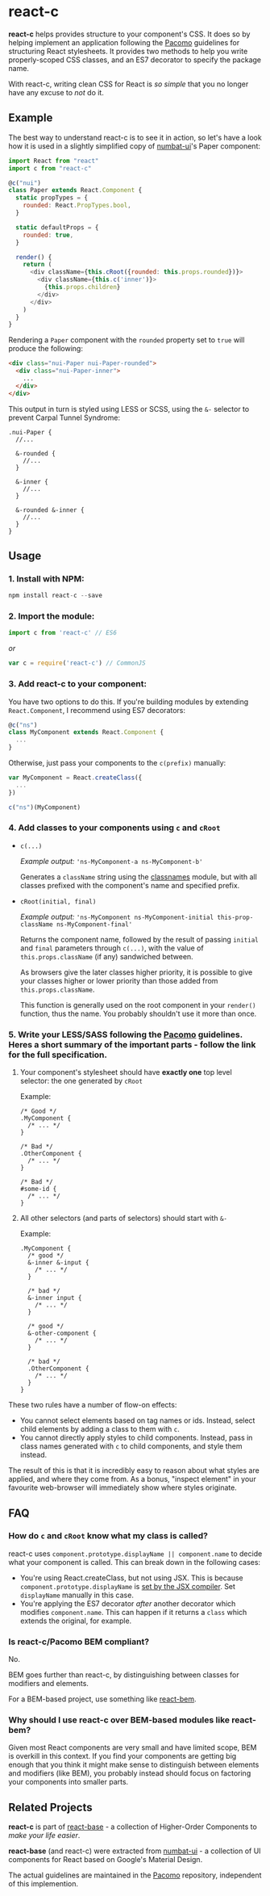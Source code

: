 # react-c

**react-c** helps provides structure to your component's CSS. It does so by helping implement an application following the [Pacomo](https://github.com/jamesknelson/pacomo) guidelines for structuring React stylesheets. It provides two methods to help you write properly-scoped CSS classes, and an ES7 decorator to specify the package name.

With react-c, writing clean CSS for React is *so simple* that you no longer have any excuse to *not* do it.

## Example

The best way to understand react-c is to see it in action, so let's have a look how it is used in a slightly simplified copy of [numbat-ui](https://github.com/jamesknelson/numbat-ui)'s Paper component:

```JavaScript
import React from "react"
import c from "react-c"

@c("nui")
class Paper extends React.Component {
  static propTypes = {
    rounded: React.PropTypes.bool,
  }

  static defaultProps = {
    rounded: true,
  }

  render() {
    return (
      <div className={this.cRoot({rounded: this.props.rounded})}>
        <div className={this.c('inner')}>
          {this.props.children}
        </div>
      </div>
    )
  }
}
```

Rendering a `Paper` component with the `rounded` property set to `true` will produce the following:

```html
<div class="nui-Paper nui-Paper-rounded">
  <div class="nui-Paper-inner">
    ...
  </div>
</div>
```

This output in turn is styled using LESS or SCSS, using the `&-` selector to prevent Carpal Tunnel Syndrome:

```less
.nui-Paper {
  //...

  &-rounded {
    //...
  }

  &-inner {
    //...
  }

  &-rounded &-inner {
    //...
  }
}
```

## Usage

### 1. Install with NPM:

```JavaScript
npm install react-c --save
```

### 2. Import the module:

```JavaScript
import c from 'react-c' // ES6
```

*or*

```JavaScript
var c = require('react-c') // CommonJS
```

### 3. Add react-c to your component:

You have two options to do this. If you're building modules by extending `React.Component`, I recommend using ES7 decorators:

```JavaScript
@c("ns")
class MyComponent extends React.Component {
  ...
}
```

Otherwise, just pass your components to the `c(prefix)` manually:

```JavaScript
var MyComponent = React.createClass({
  ...
})

c("ns")(MyComponent)
```

### 4. Add classes to your components using `c` and `cRoot`

-   `c(...)`

    *Example output:* `'ns-MyComponent-a ns-MyComponent-b'`

    Generates a `className` string using the [classnames](https://github.com/JedWatson/classnames) module, but with all classes prefixed with the component's name and specified prefix.

-   `cRoot(initial, final)`
  
    *Example output:* `'ns-MyComponent ns-MyComponent-initial this-prop-className ns-MyComponent-final'`

    Returns the component name, followed by the result of passing `initial` and `final` parameters through `c(...)`, with the value of `this.props.className` (if any) sandwiched between.

    As browsers give the later classes higher priority, it is possible to give your classes higher or lower priority than those added from `this.props.className`.

    This function is generally used on the root component in your `render()` function, thus the name. You probably shouldn't use it more than once.

### 5. Write your LESS/SASS following the [Pacomo](https://github.com/jamesknelson/pacomo) guidelines. Heres a short summary of the important parts - follow the link for the full specification.

1.  Your component's stylesheet should have **exactly one** top level selector: the one generated by `cRoot`

    Example:

    ```less
    /* Good */
    .MyComponent {
      /* ... */
    }

    /* Bad */
    .OtherComponent {
      /* ... */
    }

    /* Bad */
    #some-id {
      /* ... */
    }
    ```

2. All other selectors (and parts of selectors) should start with `&-`

    Example:

    ```less
    .MyComponent {
      /* good */
      &-inner &-input {
        /* ... */
      }

      /* bad */
      &-inner input {
        /* ... */
      }

      /* good */
      &-other-component {
        /* ... */
      }

      /* bad */
      .OtherComponent {
        /* ... */
      }
    }
    ```

These two rules have a number of flow-on effects:

- You cannot select elements based on tag names or ids. Instead, select child elements by adding a class to them with `c`.
- You cannot directly apply styles to child components. Instead, pass in class names generated with `c` to child components, and style them instead.

The result of this is that it is incredibly easy to reason about what styles are applied, and where they come from. As a bonus, "inspect element" in your favourite web-browser will immediately show where styles originate.

## FAQ

### How do `c` and `cRoot` know what my class is called?

react-c uses `component.prototype.displayName || component.name` to decide what your component is called. This can break down in the following cases:

- You're using React.createClass, but not using JSX. This is because `component.prototype.displayName` is [set by the JSX compiler](https://facebook.github.io/react/docs/jsx-in-depth.html#the-transform). Set `displayName` manually in this case.
- You're applying the ES7 decorator *after* another decorator which modifies `component.name`. This can happen if it returns a `class` which extends the original, for example.

### Is react-c/Pacomo BEM compliant?

No.

BEM goes further than react-c, by distinguishing between classes for modifiers and elements.

For a BEM-based project, use something like [react-bem](https://github.com/cuzzo/react-bem).

### Why should I use react-c over BEM-based modules like react-bem?

Given most React components are very small and have limited scope, BEM is overkill in this context. If you find your components are getting big enough that you think it might make sense to distinguish between elements and modifiers (like BEM), you probably instead should focus on factoring your components into smaller parts.

## Related Projects

**react-c** is part of [react-base](https://github.com/jamesknelson/react-base) - a collection of Higher-Order Components to *make your life easier*.

**react-base** (and react-c) were extracted from [numbat-ui](https://github.com/jamesknelson/numbat-ui) - a collection of UI components for React based on Google's Material Design.

The actual guidelines are maintained in the [Pacomo](https://github.com/jamesknelson/pacomo) repository, independent of this implemention.
